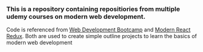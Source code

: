 ### This is a repository containing repositiories from multiple udemy courses on modern web development.

Code is referenced from [Web Development Bootcamp](1) and [Modern React Redux](2). Both are used to create  simple outline projects to learn the basics of modern web development


[1]:https://www.udemy.com/the-web-developer-bootcamp/
[2]:https://www.udemy.com/react-redux
